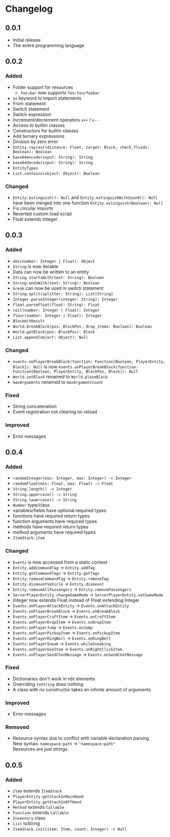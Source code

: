 # Changelog

## 0.0.1

- Initial release
- The entire programming language

## 0.0.2

### Added

- Folder support for resources
    - `foo:bar` now supports `foo:foo/foobar`
- `as` keyword to import statements
- From statement
- Switch statement
- Switch expression
- Increment/decrement operators `x++` / `x--`
- Access to builtin classes
- Constructors for builtin classes
- Add ternary expressions
- Division by zero error
- `Entity.raycast(distance: Float, target: Block, check_fluids: Boolean): Boolean`
- `base64encode(input: String): String`
- `base64decode(input: String): String`
- `EntityTypes`
- `List.contains(object: Object): Boolean`

### Changed

- `Entity.extinguish(): Null` and `Entity.extinguishWithSound(): Null` have been merged into one
  function `Entity.extinguish(Boolean): Null`
- Fix circular imports
- Reverted custom load script
- Float extends Integer

## 0.0.3

### Added

- `abs(number: Integer | Float): Object`
- `String` is now iterable
- Data can now be written to an entity
- `String.startsWith(text: String): Boolean`
- `String.endsWith(text: String): Boolean`
- `break` can now be used in switch statement
- `String.split(splitter: String): List[String]`
- `Integer.parseInteger(integer: String): Integer`
- `Float.parseFloat(float: String): Float`
- `ceil(number: Integer | Float): Integer`
- `floor(number: Integer | Float): Integer`
- `BlockHitResult`
- `World.breakBlock(pos: BlockPos, drop_items: Boolean): Boolean`
- `World.getBlock(pos: BlockPos): Block`
- `List.append(object: Object): Null`

### Changed

- `events.onPlayerBreakBlock(function: Function[Boolean, PlayerEntity, Block]): Null` is
  now `events.onPlayerBreakBlock(function: Function[Boolean, PlayerEntity, BlockPos, Block]): Null`
- `World.setBlock` renamed to `World.placeBlock`
- `maxArguments` renamed to `maxArgumentCount`

### Fixed

- String concatenation
- Event registration not clearing on reload

### Improved

- Error messages

## 0.0.4

### Added

- `randomInteger(min: Integer, max: Integer) -> Integer`
- `randomFloat(min: Float, max: Float) -> Float`
- `String.length() -> Integer`
- `String.uppercase() -> String`
- `String.lowercase() -> String`
- `Number` type/class
- variables/fields have optional required types
- functions have required return types
- function arguments have required types
- methods have required return types
- method arguments have required types
- `ItemStack.item`

### Changed

- `Events` is now accessed from a static context
- `Entity.addCommandTag` -> `Entity.addTag`
- `Entity.getCommandTags` -> `Entity.getTags`
- `Entity.removeCommandTag` -> `Entity.removeTag`
- `Entity.dismountVehicle` -> `Entity.dismount`
- `Entity.removeAllPassengers` -> `Entity.removePassengers`
- `ServerPlayerEntity.changeGameMode` -> `ServerPlayerEntity.setGameMode`
- Integer now extends Float instead of Float extending Integer
- `Events.onPlayerAttackEntity` -> `Events.onAttackEntity`
- `Events.onPlayerBreakBlock` -> `Events.onBreakBlock`
- `Events.onPlayerCraftItem` -> `Events.onCraftItem`
- `Events.onPlayerDropItem` -> `Events.onDropItem`
- `Events.onPlayerJump` -> `Events.onJump`
- `Events.onPlayerPickupItem` -> `Events.onPickupItem`
- `Events.onPlayerRingBell` -> `Events.onRingBell`
- `Events.onPlayerSneak` -> `Events.whileSneaking`
- `Events.onPlayerUseItem` -> `Events.onRightClickItem`
- `Events.onPlayerSendChatMessage` -> `Events.onSendChatMessage`

### Fixed

- Dictionaries don't work in nbt elements
- Overriding `toString` does nothing
- A class with no constructor takes an infinite amount of arguments

### Improved

- Error messages

### Removed

- Resource syntax due to conflict with variable declaration parsing  
  New syntax: `namespace:path` -> `"namespace:path"`  
  Resources are just strings.

## 0.0.5

### Added

- `Item` extends `ItemStack`
- `PlayerEntity.getStackInMainHand`
- `PlayerEntity.getStackInOffHand`
- `Method` extends `Callable`
- `Function` extends `Callable`
- `Inventory` class
- `List` toString
- `ItemStack.init(item: Item, count: Integer) -> Null`
